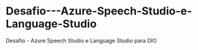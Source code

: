 # Desafio---Azure-Speech-Studio-e-Language-Studio
Desafio - Azure Speech Studio e Language Studio para DIO

